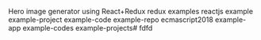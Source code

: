 Hero image generator using React+Redux
redux
examples
reactjs
example
example-project
example-code
example-repo
ecmascript2018
example-app
example-codes
example-projects# fdfd
